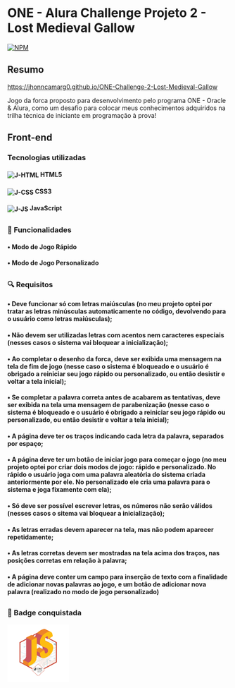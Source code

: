 # ONE - Alura Challenge Projeto 2 - Lost Medieval Gallow
[![NPM](https://img.shields.io/npm/l/react)](https://github.com/jhonncamarg0/ONE-Challenge-1-Good-Lock-Criptografia-e-Descriptografia/blob/main/LICENSE)

## Resumo

https://jhonncamarg0.github.io/ONE-Challenge-2-Lost-Medieval-Gallow

Jogo da forca proposto para desenvolvimento pelo programa ONE - Oracle & Alura, como um desafio para colocar meus conhecimentos adquiridos na trilha técnica de iniciante em programação à prova!

## Front-end

### Tecnologias utilizadas

#### <img align="center" alt="J-HTML" height="30" width="40" src="https://cdn.jsdelivr.net/gh/devicons/devicon/icons/html5/html5-original.svg"> HTML5
#### <img align="center" alt="J-CSS" height="30" width="40" src="https://cdn.jsdelivr.net/gh/devicons/devicon/icons/css3/css3-original.svg"> CSS3
#### <img align="center" alt="J-JS" height="30" width="40" src="https://cdn.jsdelivr.net/gh/devicons/devicon/icons/javascript/javascript-original.svg"> JavaScript

##

### 🎯 Funcionalidades

#### • Modo de Jogo Rápido
#### • Modo de Jogo Personalizado

##

### 🔍 Requisitos

#### • Deve funcionar só com letras maiúsculas (no meu projeto optei por tratar as letras minúsculas automaticamente no código, devolvendo para o usuário como letras maiúsculas);
#### • Não devem ser utilizadas letras com acentos nem caracteres especiais (nesses casos o sistema vai bloquear a inicialização);
#### • Ao completar o desenho da forca, deve ser exibida uma mensagem na tela de fim de jogo (nesse caso o sistema é bloqueado e o usuário é obrigado a reiniciar seu jogo rápido ou personalizado, ou então desistir e voltar a tela inicial);
#### • Se completar a palavra correta antes de acabarem as tentativas, deve ser exibida na tela uma mensagem de parabenização (nesse caso o sistema é bloqueado e o usuário é obrigado a reiniciar seu jogo rápido ou personalizado, ou então desistir e voltar a tela inicial);
#### • A página deve ter os traços indicando cada letra da palavra, separados por espaço;
#### • A página deve ter um botão de iniciar jogo para começar o jogo (no meu projeto optei por criar dois modos de jogo: rápido e personalizado. No rápido o usuário joga com uma palavra aleatória do sistema criada anteriormente por ele. No personalizado ele cria uma palavra para o sistema e joga fixamente com ela);
#### • Só deve ser possível escrever letras, os números não serão válidos (nesses casos o sitema vai bloquear a inicialização);
#### • As letras erradas devem aparecer na tela, mas não podem aparecer repetidamente;
#### • As letras corretas devem ser mostradas na tela acima dos traços, nas posições corretas em relação à palavra;
#### • A página deve conter um campo para inserção de texto com a finalidade de adicionar novas palavras ao jogo, e um botão de adicionar nova palavra (realizado no modo de jogo personalizado)

##

### 🏅 Badge conquistada

<img align="center" alt="J-ONE-Challenge-2" height="130" width="140" src="https://github.com/jhonncamarg0/oracle-next-education/blob/main/Badges/challenge2.png">
